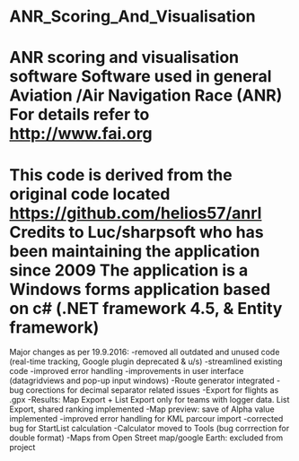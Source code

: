# ANR_Scoring_And_Visualisation
ANR scoring and visualisation software
Software used in general Aviation /Air Navigation Race (ANR)
For details refer to http://www.fai.org
============================================================================
This code is derived from the original code located https://github.com/helios57/anrl
Credits to Luc/sharpsoft who has been maintaining the application since 2009
The application is a Windows forms application based on c# (.NET framework 4.5, & Entity framework)
============================================================================
Major changes as per 19.9.2016: 
-removed all outdated and unused code (real-time tracking, Google plugin deprecated & u/s)
-streamlined existing code
-improved error handling
-improvements in user interface (datagridviews and pop-up input windows)
-Route generator integrated
-bug corections for decimal separator related issues
-Export for flights as .gpx
-Results: Map Export + List Export only for teams with logger data. List Export, shared ranking implemented
-Map preview: save of Alpha value implemented
-improved error handling for KML parcour import
-corrected bug for StartList calculation
-Calculator moved to Tools (bug corrrection for double format)
-Maps from Open Street map/google Earth: excluded from project
